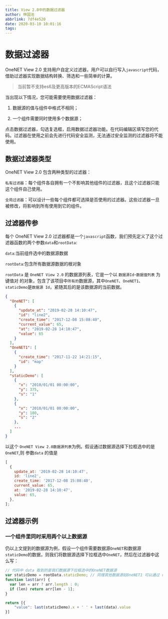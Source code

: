 ```yaml
---
title: View 2.0中的数据过滤器
author: 林国池
abbrlink: 7df4e520
date: 2020-03-10 10:01:16
tags:
---
```

# 数据过滤器

OneNET View 2.0 支持用户自定义过滤器，用户可以自行写入`javascript`代码，借助过滤器实现数据结构转换、筛选和一些简单的计算。

> 当前暂不支持es6及更高版本的ECMAScript语法

当出现以下情况，您可能需要使用数据过滤器：

1. 数据源的值与组件中格式不相同；

2. 一个组件需要同时使用多个数据源；

点击数据过滤器，勾选复选框，启用数据过滤器功能。在代码编辑区填写您的代码。过滤器在使用之前会先进行代码安全监测，无法通过安全监测的过滤器将不能使用。

## 数据过滤器类型

OneNET View 2.0 包含两种类型的过滤器：

`私有过滤器`：每个组件各自拥有一个不影响其他组件的过滤器，且这个过滤器只能这个组件自己使用。

`全局过滤器`：可以设计一些每个组件都可选择是否使用的过滤器。这些过滤器一旦被修改，将影响到所有使用到它的组件。

## 过滤器传参

每个 OneNET View 2.0 过滤器都是一个`javascript`函数，我们预先定义了这个过滤器函数的两个参数`data`和`rootData`:

`data`:当前组件选中的数据源数据

`rootData`:包含所有数据源数据的根对象

`rootData` 是 `OneNET View 2.0` 的数据源列表，它是一个以 `数据源Id`-`数据值列表` 为键值对 的对象，包含了该项目中`所有的`数据源，其中`OneNET`、`OneNET1`、`staticDemo`是`数据源 Id`，紧随其后的是该数据源的当前数据。

```json
{
  "OneNET": [
    {
      "update_at": "2019-02-28 14:10:47",
      "id": "line2",
      "create_time": "2017-12-08 15:08:40",
      "current_value": 65,
      "at": "2019-02-28 14:10:47",
      "value": 65
    }
  ],
  "OneNET1": [
    {
      "create_time": "2017-11-22 14:21:15",
      "id": "map"
    }
  ],
  "staticDemo": [
    {
      "x": "2010/01/01 00:00:00",
      "y": 375,
      "s": "1"
    },
    {
      "x": "2010/01/01 00:00:00",
      "y": 180,
      "s": "2"
    },
    ...
  ]
}
```

以这个 `OneNET View 2.0数据源列表`为例。假设通过数据源选择下拉框选中的是`OneNET`,则 参数`data` 的值是

```js
[
  {
    update_at: '2019-02-28 14:10:47',
    id: 'line2',
    create_time: '2017-12-08 15:08:40',
    current_value: 65,
    at: '2019-02-28 14:10:47',
    value: 65,
  },
];
```

## 过滤器示例
### 一个组件里同时采用两个以上数据源
仍以上文提到的数据源为例，假设一个组件需要数据源`OneNET`和数据源`staticDemo`的数据，则我们将数据源选择下拉框选中`OneNET`，然后在过滤器中这么写：
```javascript
// 代码中 data 取到的是我们数据源下拉框选中的OneNET数据源
var staticDemo = rootData.staticDemo; // 同理其他数据源如OneNET1 可以通过 rootData.OneNET1 取到
function last(arr) {
  var len = arr ? arr.length : 0;
  if (len) return arr[len - 1];
}

return [{
    "value": last(staticDemo).x + ' ' + last(data).value
}]
```
